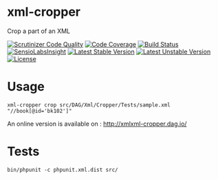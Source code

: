 xml-cropper
===========

Crop a part of an XML

[![Scrutinizer Code Quality](https://scrutinizer-ci.com/g/dag-io/xml-cropper/badges/quality-score.png?b=master)](https://scrutinizer-ci.com/g/dag-io/xml-cropper/?branch=master)
[![Code Coverage](https://scrutinizer-ci.com/g/dag-io/xml-cropper/badges/coverage.png?b=master)](https://scrutinizer-ci.com/g/dag-io/xml-cropper/?branch=master)
[![Build Status](https://travis-ci.org/dag-io/xml-cropper.svg?branch=master)](https://travis-ci.org/dag-io/xml-cropper)
[![SensioLabsInsight](https://insight.sensiolabs.com/projects/7a68f57e-574e-4834-952f-a2dba7256622/mini.png)](https://insight.sensiolabs.com/projects/7a68f57e-574e-4834-952f-a2dba7256622)
[![Latest Stable Version](https://poser.pugx.org/dag-io/xml-cropper/v/stable.svg)](https://packagist.org/packages/dag-io/xml-cropper)
[![Latest Unstable Version](https://poser.pugx.org/dag-io/xml-cropper/v/unstable.svg)](https://packagist.org/packages/dag-io/xml-cropper)
[![License](https://poser.pugx.org/dag-io/xml-cropper/license.svg)](https://packagist.org/packages/dag-io/xml-cropper)

# Usage

```
xml-cropper crop src/DAG/Xml/Cropper/Tests/sample.xml "//book[@id='bk102']"
```

An online version is available on : http://xmlxml-cropper.dag.io/

# Tests

```
bin/phpunit -c phpunit.xml.dist src/
```
